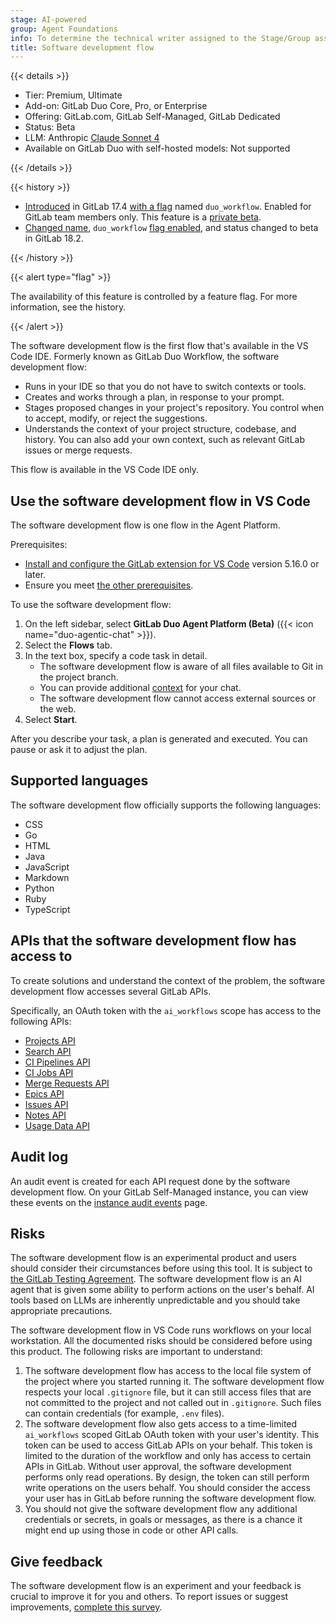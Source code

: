 ```yaml
---
stage: AI-powered
group: Agent Foundations
info: To determine the technical writer assigned to the Stage/Group associated with this page, see https://handbook.gitlab.com/handbook/product/ux/technical-writing/#assignments
title: Software development flow
---
```


{{< details >}}

- Tier: Premium, Ultimate
- Add-on: GitLab Duo Core, Pro, or Enterprise
- Offering: GitLab.com, GitLab Self-Managed, GitLab Dedicated
- Status: Beta
- LLM: Anthropic [Claude Sonnet 4](https://www.anthropic.com/claude/sonnet)
- Available on GitLab Duo with self-hosted models: Not supported

{{< /details >}}

{{< history >}}

- [Introduced](https://gitlab.com/groups/gitlab-org/-/epics/14153) in GitLab 17.4 [with a flag](../../../administration/feature_flags/_index.md) named `duo_workflow`. Enabled for GitLab team members only. This feature is a [private beta](../../../policy/development_stages_support.md).
- [Changed name](https://gitlab.com/gitlab-org/gitlab/-/issues/551382), `duo_workflow` [flag enabled](../../../administration/feature_flags/_index.md), and status changed to beta in GitLab 18.2.

{{< /history >}}

{{< alert type="flag" >}}

The availability of this feature is controlled by a feature flag.
For more information, see the history.

{{< /alert >}}

The software development flow is the first flow that's available in the VS Code IDE.
Formerly known as GitLab Duo Workflow, the software development flow:

- Runs in your IDE so that you do not have to switch contexts or tools.
- Creates and works through a plan, in response to your prompt.
- Stages proposed changes in your project's repository.
  You control when to accept, modify, or reject the suggestions.
- Understands the context of your project structure, codebase, and history.
  You can also add your own context, such as relevant GitLab issues or merge requests.

This flow is available in the VS Code IDE only.

## Use the software development flow in VS Code

The software development flow is one flow in the Agent Platform.

Prerequisites:

- [Install and configure the GitLab extension for VS Code](../../../editor_extensions/visual_studio_code/setup.md) version 5.16.0 or later.
- Ensure you meet [the other prerequisites](../../duo_agent_platform/_index.md#prerequisites).

To use the software development flow:

1. On the left sidebar, select **GitLab Duo Agent Platform (Beta)** ({{< icon name="duo-agentic-chat" >}}).
1. Select the **Flows** tab.
1. In the text box, specify a code task in detail.
   - The software development flow is aware of all files available to Git in the project branch.
   - You can provide additional [context](../../gitlab_duo/context.md#gitlab-duo-chat) for your chat.
   - The software development flow cannot access external sources or the web.
1. Select **Start**.

After you describe your task, a plan is generated and executed.
You can pause or ask it to adjust the plan.

## Supported languages

The software development flow officially supports the following languages:

- CSS
- Go
- HTML
- Java
- JavaScript
- Markdown
- Python
- Ruby
- TypeScript

## APIs that the software development flow has access to

To create solutions and understand the context of the problem,
the software development flow accesses several GitLab APIs.

Specifically, an OAuth token with the `ai_workflows` scope has access
to the following APIs:

- [Projects API](../../../api/projects.md)
- [Search API](../../../api/search.md)
- [CI Pipelines API](../../../api/pipelines.md)
- [CI Jobs API](../../../api/jobs.md)
- [Merge Requests API](../../../api/merge_requests.md)
- [Epics API](../../../api/epics.md)
- [Issues API](../../../api/issues.md)
- [Notes API](../../../api/notes.md)
- [Usage Data API](../../../api/usage_data.md)

## Audit log

An audit event is created for each API request done by the software development flow.
On your GitLab Self-Managed instance, you can view these events on the
[instance audit events](../../../administration/compliance/audit_event_reports.md#instance-audit-events) page.

## Risks

The software development flow is an experimental product and users should consider their
circumstances before using this tool. It is subject to [the GitLab Testing Agreement](https://handbook.gitlab.com/handbook/legal/testing-agreement/).
The software development flow is an AI agent that is given some ability to perform actions on the user's behalf. AI tools based on LLMs are
inherently unpredictable and you should take appropriate precautions.

The software development flow in VS Code runs workflows on your local workstation.
All the documented risks should be considered before using this
product. The following risks are important to understand:

1. The software development flow has access to the local file system of the
   project where you started running it. The software development flow respects your local `.gitignore` file,
   but it can still access files that are not committed to the project and not called out in `.gitignore`.
   Such files can contain credentials (for example, `.env` files).
1. The software development flow also gets access to a time-limited `ai_workflows` scoped GitLab
   OAuth token with your user's identity. This token can be used to access
  GitLab APIs on your behalf. This token is limited to the duration of
   the workflow and only has access to certain APIs in GitLab.
   Without user approval, the software development performs only read operations. By design, the token can still 
   perform write operations on the users behalf. You should consider
   the access your user has in GitLab before running the software development flow.
1. You should not give the software development flow any additional credentials or secrets, in
   goals or messages, as there is a chance it might end up using those in code
   or other API calls.

## Give feedback

The software development flow is an experiment and your feedback is crucial to improve it for you and others.
To report issues or suggest improvements,
[complete this survey](https://gitlab.fra1.qualtrics.com/jfe/form/SV_9GmCPTV7oH9KNuu).
